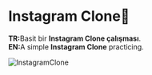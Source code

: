 # Instagram Clone🙌

<b>TR:</b>Basit bir <b>Instagram Clone çalışması</b>.<br>
<b>EN:</b>A simple <b>Instagram Clone</b> practicing.<br>

![InstagramClone](https://user-images.githubusercontent.com/109991448/200234805-e1fb7ae0-44b6-48c3-9e93-9b2531ee13ff.jpg)

